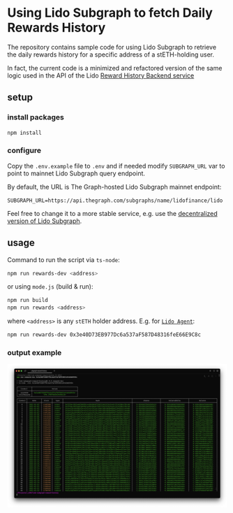 # Using Lido Subgraph to fetch Daily Rewards History

The repository contains sample code for using Lido Subgraph to retrieve the daily rewards history for a specific address of a stETH-holding user.

In fact, the current code is a minimized and refactored version of the same logic used in the API of the Lido [Reward History Backend service](https://docs.lido.fi/integrations/api/#lido-reward-history)

## setup

### install packages

```bash
npm install
```

### configure

Copy the `.env.example` file to `.env` and if needed modify `SUBGRAPH_URL` var to point to mainnet Lido Subgraph query endpoint.

By default, the URL is The Graph-hosted Lido Subgraph mainnet endpoint:

```env
SUBGRAPH_URL=https://api.thegraph.com/subgraphs/name/lidofinance/lido
```

Feel free to change it to a more stable service, e.g. use the [decentralized version of Lido Subgraph](https://thegraph.com/explorer/subgraph?id=HXfMc1jPHfFQoccWd7VMv66km75FoxVHDMvsJj5vG5vf&view=Overview).

## usage

Command to run the script via `ts-node`:

```bash
npm run rewards-dev <address>
```

or using `mode.js` (build & run):

```bash
npm run build
npm run rewards <address>
```

where `<address>` is any `stETH` holder address. E.g. for [`Lido Agent`](https://etherscan.io/address/0x3e40D73EB977Dc6a537aF587D48316feE66E9C8c):

```bash
npm run rewards-dev 0x3e40D73EB977Dc6a537aF587D48316feE66E9C8c
```

### output example

![rewards history output example](stdout-exmpl.png?raw=true "Rewards History output")
